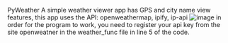 PyWeather
A simple weather viewer app has GPS and city name view features, this app uses the API:
openweathermap,
ipify,
ip-api
![image](https://user-images.githubusercontent.com/106923653/234066134-9b25cdf0-fc79-4d04-a127-b89ac64d9852.png)
in order for the program to work, you need to register your api key from the site openweatner in the weather_func file in line 5 of the code.
